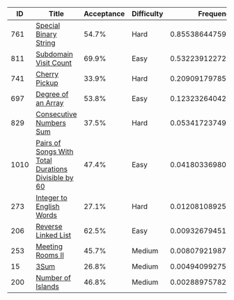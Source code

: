 |ID|Title|Acceptance|Difficulty|Frequency|
|----|-----|----|---|---|
|761|[Special Binary String]( https://leetcode.com/problems/special-binary-string)|54.7%|Hard|0.8553864475947874|
|811|[Subdomain Visit Count]( https://leetcode.com/problems/subdomain-visit-count)|69.9%|Easy|0.5322391227266734|
|741|[Cherry Pickup]( https://leetcode.com/problems/cherry-pickup)|33.9%|Hard|0.20909179785855941|
|697|[Degree of an Array]( https://leetcode.com/problems/degree-of-an-array)|53.8%|Easy|0.12323264042394814|
|829|[Consecutive Numbers Sum]( https://leetcode.com/problems/consecutive-numbers-sum)|37.5%|Hard|0.05341723749698583|
|1010|[Pairs of Songs With Total Durations Divisible by 60]( https://leetcode.com/problems/pairs-of-songs-with-total-durations-divisible-by-60)|47.4%|Easy|0.04180336980436055|
|273|[Integer to English Words]( https://leetcode.com/problems/integer-to-english-words)|27.1%|Hard|0.012081089250339716|
|206|[Reverse Linked List]( https://leetcode.com/problems/reverse-linked-list)|62.5%|Easy|0.009326794511974934|
|253|[Meeting Rooms II]( https://leetcode.com/problems/meeting-rooms-ii)|45.7%|Medium|0.008079219870546493|
|15|[3Sum]( https://leetcode.com/problems/3sum)|26.8%|Medium|0.004940992758742591|
|200|[Number of Islands]( https://leetcode.com/problems/number-of-islands)|46.8%|Medium|0.0028897578265903614|
